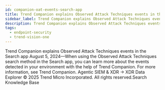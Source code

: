 ```yaml
---
id: companion-oat-events-search-app
title: Trend Companion explains Observed Attack Techniques events in the Search app
sidebar_label: Trend Companion explains Observed Attack Techniques events in the Search app
description: Trend Companion explains Observed Attack Techniques events in the Search app
tags:
  - endpoint-security
  - trend-vision-one
---
```


 Trend Companion explains Observed Attack Techniques events in the Search app August 5, 2024—When using the Observed Attack Techniques search method in the Search app, you can learn more about the events detected in your environment with the help of Trend Companion. For more information, see Trend Companion. Agentic SIEM & XDR → XDR Data Explorer © 2025 Trend Micro Incorporated. All rights reserved.Search Knowledge Base